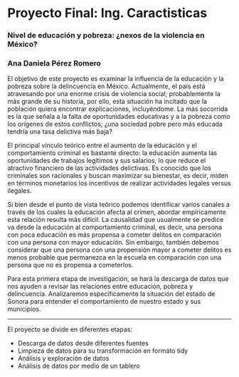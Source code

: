# Proyecto Final: Ing. Caractisticas

### Nivel de educación y pobreza: ¿nexos de la violencia en México?
### Ana Daniela Pérez Romero

El objetivo de este proyecto es examinar la influencia de la educación y la pobreza sobre la delincuencia en México. Actualmente, el país está atravesando por una enorme crisis de violencia social; probablemente la más grande de su historia, por ello, esta situación ha incitado que la población quiera encontrar explicaciones, incluyéndome. La más socorrida es la que señala a la falta de oportunidades educativas y a la pobreza como los orígenes de estos conflictos; ¿una sociedad pobre pero más educada tendría una tasa delictiva más baja?


El principal vínculo teórico entre el aumento de la educación y el comportamiento criminal es bastante directo: la educación aumenta las oportunidades de trabajos legítimos y sus salarios, lo que reduce el atractivo financiero de las actividades delictivas. Es conocido que los criminales son racionales y buscan maximizar su bienestar, es decir, miden en términos monetarios los incentivos de realizar actividades legales versus ilegales. 


Si bien desde el punto de vista teórico podemos identificar varios canales a través de los cuales la educación afecta al crimen, abordar empíricamente esta relación resulta más difícil. La causalidad que usualmente se predice va desde la educación al comportamiento criminal, es decir, una persona con poca educación es más propensa a cometer delitos en comparación con una persona con mayor educación. Sin embargo, también debemos considerar que una persona con una propensión mayor a cometer delitos es menos probable que permanezca en la escuela en comparación con una persona que no es propensa a cometerlos.


Para esta primera etapa de investigación, se hará la descarga de datos que nos ayuden a revisar las relaciones entre educación, pobreza y delincuencia. Analizaremos específicamente la situación del estado de Sonora para entender el comportamiento de nuestro estado y sus municipios.

----------------------------------------------------------------------------------------------------------------------------------------------

El proyecto se divide en diferentes etapas: 
-	Descarga de datos desde diferentes fuentes
-	Limpieza de datos para su transformación en formato tidy
-	Análisis y exploración de datos
-	Análisis de datos por medio de un tablero
